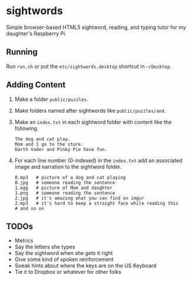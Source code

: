 # sightwords

Simple browser-based HTML5 sightword, reading, and typing tutor for my daughter's Raspberry Pi.

## Running

Run `run.sh` or put the `etc/sightwords.desktop` shortcut in `~/Desktop`.

## Adding Content

1. Make a folder `public/puzzles`.
2. Make folders named after sightwords like `public/puzzles/and`.
3. Make an `index.txt` in each sightword folder with content like the following.

    ```
    The dog and cat play.
    Mom and I go to the store.
    Darth Vader and Pinky Pie have fun.
    ```

4. For each line number (0-indexed) in the `index.txt` add an associated image and narration to the sightword folder.

    ```
    0.mp3   # picture of a dog and cat playing
    0.jpg   # someone reading the sentence
    1.ogg   # picture of Mom and daughter
    1.png   # someone reading the sentence
    2.jpg   # it's amazing what you can find on imgur
    2.mp3   # it's hard to keep a straight face while reading this
    # and so on
    ```

## TODOs

* Metrics
* Say the letters she types
* Say the sightword when she gets it right
* Give some kind of spoken reinforcement
* Soeak hints about where the keys are on the US Keyboard
* Tie it to Dropbox or whatever for other folks